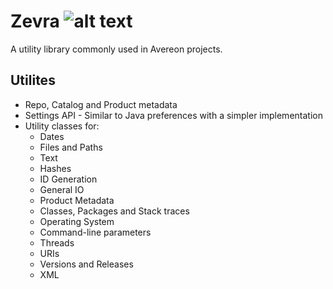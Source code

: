 [build-status]: https://travis-ci.org/avereon/zevra.svg?branch=master "Build status"

# Zevra ![alt text][build-status]

A utility library commonly used in Avereon projects.

## Utilites

* Repo, Catalog and Product metadata
* Settings API - Similar to Java preferences with a simpler implementation
* Utility classes for:
  * Dates
  * Files and Paths
  * Text
  * Hashes
  * ID Generation
  * General IO
  * Product Metadata
  * Classes, Packages and Stack traces
  * Operating System
  * Command-line parameters
  * Threads
  * URIs
  * Versions and Releases
  * XML
